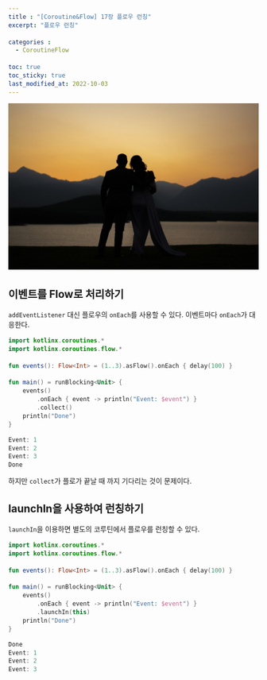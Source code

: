 ```yaml
---
title : "[Coroutine&Flow] 17장 플로우 런칭"
excerpt: "플로우 런칭"

categories :
  - CoroutineFlow

toc: true
toc_sticky: true
last_modified_at: 2022-10-03
---
```


![coroutine17_image1.jpg](/assets/images/coroutine17_image1.jpg?raw=true)

## **이벤트를 Flow로 처리하기**

`addEventListener` 대신 플로우의 `onEach`를 사용할 수 있다. 이벤트마다 `onEach`가 대응한다.

```kotlin
import kotlinx.coroutines.*
import kotlinx.coroutines.flow.*

fun events(): Flow<Int> = (1..3).asFlow().onEach { delay(100) }

fun main() = runBlocking<Unit> {
    events()
        .onEach { event -> println("Event: $event") }
        .collect()
    println("Done")
}
```

```kotlin
Event: 1
Event: 2
Event: 3
Done
```

하지만 `collect`가 플로가 끝날 때 까지 기다리는 것이 문제이다.

## **launchIn을 사용하여 런칭하기**

`launchIn`을 이용하면 별도의 코루틴에서 플로우를 런칭할 수 있다.

```kotlin
import kotlinx.coroutines.*
import kotlinx.coroutines.flow.*

fun events(): Flow<Int> = (1..3).asFlow().onEach { delay(100) }

fun main() = runBlocking<Unit> {
    events()
        .onEach { event -> println("Event: $event") }
        .launchIn(this)
    println("Done")
}
```

```kotlin
Done
Event: 1
Event: 2
Event: 3
```
